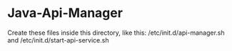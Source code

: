 # Java-Api-Manager

Create these files inside this directory, like this: /etc/init.d/api-manager.sh and /etc/init.d/start-api-service.sh
